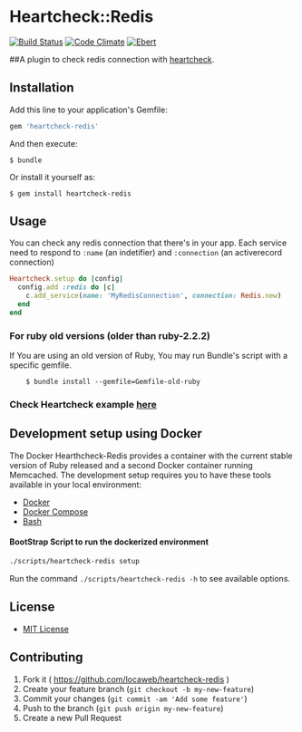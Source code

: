 # Heartcheck::Redis

[![Build Status](https://travis-ci.org/locaweb/heartcheck-redis.svg)](https://travis-ci.org/locaweb/heartcheck-redis)
[![Code Climate](https://codeclimate.com/github/locaweb/heartcheck-redis/badges/gpa.svg)](https://codeclimate.com/github/locaweb/heartcheck-redis)
[![Ebert](https://ebertapp.io/github/locaweb/heartcheck-redis.svg)](https://ebertapp.io/github/locaweb/heartcheck-redis)

##A plugin to check redis connection with [heartcheck](https://github.com/locaweb/heartcheck).


## Installation

Add this line to your application's Gemfile:

```ruby
gem 'heartcheck-redis'
```

And then execute:

    $ bundle

Or install it yourself as:

    $ gem install heartcheck-redis

## Usage

You can check any redis connection that there's in your app.
Each service need to respond to `:name` (an indetifier) and `:connection` (an activerecord connection)

```ruby
Heartcheck.setup do |config|
  config.add :redis do |c|
    c.add_service(name: 'MyRedisConnection', connection: Redis.new)
  end
end
```

### For ruby old versions (older than ruby-2.2.2)

If You are using an old version of Ruby, You may run Bundle's script with a specific gemfile.

```shell
    $ bundle install --gemfile=Gemfile-old-ruby
```

### Check Heartcheck example [here](https://github.com/locaweb/heartcheck/blob/master/lib/heartcheck/generators/templates/config.rb)

## Development setup using Docker

The Docker Hearthcheck-Redis provides a container with the current stable version of Ruby released and a second Docker container running Memcached. The development setup requires you to have these tools available in your local environment:

-   [Docker](https://docs.docker.com/get-docker/)
-   [Docker Compose](https://docs.docker.com/compose/install/)
-   [Bash](https://www.gnu.org/software/bash/)

#### BootStrap Script to run the dockerized environment

```bash
./scripts/heartcheck-redis setup
```

Run the command `./scripts/heartcheck-redis -h` to see available options.

## License
* [MIT License](https://github.com/locaweb/heartcheck-redis/blob/master/LICENSE.txt)

## Contributing

1. Fork it ( https://github.com/locaweb/heartcheck-redis )
2. Create your feature branch (`git checkout -b my-new-feature`)
3. Commit your changes (`git commit -am 'Add some feature'`)
4. Push to the branch (`git push origin my-new-feature`)
5. Create a new Pull Request
